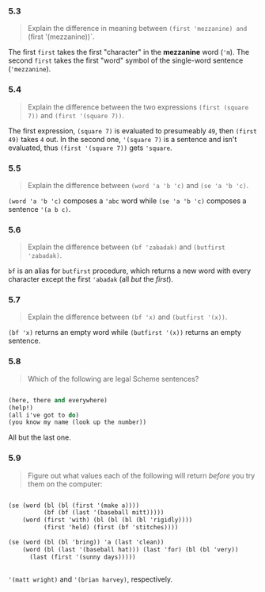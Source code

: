 ### 5.3

> Explain the difference in meaning between `(first 'mezzanine) and `(first '(mezzanine))`.

The first `first` takes the first "character" in the **mezzanine** word (`'m`).
The second `first` takes the first "word" symbol of the single-word sentence (`'mezzanine`).

### 5.4

> Explain the difference between the two expressions `(first (square 7))` and `(first '(square 7))`.

The first expression, `(square 7)` is evaluated to presumeably `49`, then `(first 49)` takes `4` out.
In the second one, `'(square 7)` is a sentence and isn't evaluated, thus `(first '(square 7))` gets `'square`.

### 5.5

> Explain the difference between `(word 'a 'b 'c)` and `(se 'a 'b 'c)`.

`(word 'a 'b 'c)` composes a `'abc` word while `(se 'a 'b 'c)` composes a sentence `'(a b c)`.

### 5.6

> Explain the difference between `(bf 'zabadak)` and `(butfirst 'zabadak)`.

`bf` is an alias for `butfirst` procedure, which returns a new word with every character
except the first `'abadak` (all *but* the *first*).

### 5.7

> Explain the difference between `(bf 'x)` and `(butfirst '(x))`.

`(bf 'x)` returns an empty word while `(butfirst '(x))` returns an empty sentence.

### 5.8

> Which of the following are legal Scheme sentences?

```scheme

(here, there and everywhere)
(help!)
(all i've got to do)
(you know my name (look up the number))

```

All but the last one.

### 5.9

> Figure out what values each of the following will return *before* you try them on the computer:

```scheme

(se (word (bl (bl (first '(make a))))
	      (bf (bf (last '(baseball mitt)))))
    (word (first 'with) (bl (bl (bl (bl 'rigidly))))
	      (first 'held) (first (bf 'stitches))))
		  
(se (word (bl (bl 'bring)) 'a (last 'clean))
    (word (bl (last '(baseball hat))) (last 'for) (bl (bl 'very))
	  (last (first '(sunny days)))))
		  
```

`'(matt wright)` and `'(brian harvey)`, respectively.















